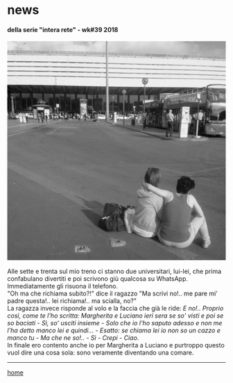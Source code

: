 # news  

#### della serie "intera rete" - wk#39 2018  
![](/interarete089.png "Roma Termini - piazzalone")   
   
Alle sette e trenta sul mio treno ci stanno due universitari, lui-lei, che prima confabulano divertiti e poi scrivono giù qualcosa su WhatsApp. Immediatamente gli risuona il telefono.  
"Oh ma che richiama subito?!" dice il ragazzo "Ma scrivi no!.. me pare mi' padre questa!.. lei richiama!.. ma scialla, no?"  
La ragazza invece risponde al volo e la faccia che già le ride: *E no!.. Proprio così, come te l'ho scritta: Margherita e Luciano ieri sera se so' visti e poi se so baciati - Sì, so' usciti insieme - Solo che io l'ho saputo adesso e non me l'ha detto manco lei e quindi... - Esatto: se chiama lei io non so un cazzo e manco tu - Ma che ne so!.. - Sì - Crepi - Ciao*.  
In finale ero contento anche io per Margherita a Luciano e purtroppo questo vuol dire una cosa sola: sono veramente diventando una comare.  
 
---  
[home](/interarete.md) 


